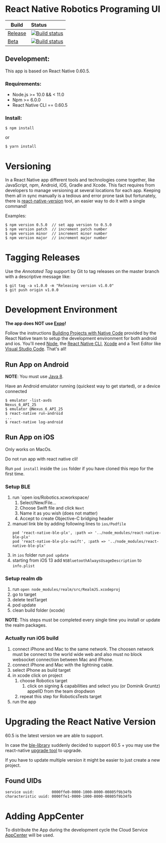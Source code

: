 # React Native Robotics Programing UI

| Build        | Status           |  
| ------------- |:---| 
| [Release]()      | [![Build status](https://build.appcenter.ms/v0.1/apps/16514b80-c28d-43e3-87a8-cea2c095cbe9/branches/master/badge)](https://appcenter.ms)| 
| [Beta](https://play.google.com/apps/testing/org.exploreit.robotics)   | [![Build status](https://build.appcenter.ms/v0.1/apps/16514b80-c28d-43e3-87a8-cea2c095cbe9/branches/develop/badge)](https://appcenter.ms)      | 


## Development:

This app is based on React Native 0.60.5. 

### Requirements:

* Node.js  >= 10.0 && < 11.0
* Npm >= 6.0.0
* React Native CLI == 0.60.5

### Install:

```
$ npm install
```

or

```
$ yarn install
```

# Versioning

In a React Native app different tools and technologies come together, like JavaScript, npm, Android, iOS, Gradle and Xcode. This fact requires from developers to manage versioning at several locations for each app. Keeping them all in sync manually is a tedious and error prone task but fortunately, there is [react-native-version](https://www.andreadelis.com/react-native-app-versioning/) tool, an easier way to do it with a single command!

Examples:

```
$ npm version 0.5.0  // set app version to 0.5.0
$ npm version patch  // increment patch number
$ npm version minor  // increment minor number
$ npm version major  // increment major number
```

# Tagging Releases

Use the *Annotated Tag* support by Git to tag releases on the master branch with a descriptive message like:

```
$ git tag -a v1.0.0 -m "Releasing version v1.0.0"
$ git push origin v1.0.0
```

# Development Environment

**The app does NOT use [Expo](https://expo.io/)!**

Follow the instructions [Building Projects with Native Code](https://facebook.github.io/react-native/docs/getting-started) provided by the React Native team to setup the development environment for both android and ios. You'll need [Node](https://nodejs.org/en/download/), the [React Native CLI](https://facebook.github.io/react-native/docs/getting-started#the-react-native-cli), [Xcode](https://itunes.apple.com/us/app/xcode/id497799835?mt=12) and a Text Editor like [Visual Studio Code](https://code.visualstudio.com/). That's all!  

## Run App on Android

**NOTE**: You must use [Java 8](https://facebook.github.io/react-native/docs/getting-started#java-development-kit).

Have an Android emulator running (quickest way to get started), or a device connected

```
$ emulator -list-avds
Nexus_6_API_25
$ emulator @Nexus_6_API_25
$ react-native run-android
...
$ react-native log-android
```

## Run App on iOS

Only works on MacOs. 

Do not run app with react native cli!

Run `pod install` inside the `ios` folder if you have cloned this repo for the first time.

### Setup BLE

1. run `open ios/Robotics.xcworkspace/
    1. Select/New/File...
    2. Choose Swift file and click `Next`
    3. Name it as you wish (does not matter)
    4. Accept to create Objective-C bridging header
2. manuel link ble by adding following lines to `ios/Podfile`
    ```
    pod 'react-native-ble-plx', :path => '../node_modules/react-native-ble-plx'
    pod 'react-native-ble-plx-swift', :path => '../node_modules/react-native-ble-plx'
    ``` 
3. in `ios` folder run `pod update` 
4. starting from iOS 13 add `NSBluetoothAlwaysUsageDescription` to `info.plist`

### Setup realm db
1. run `open node_modules/realm/src/RealmJS.xcodeproj`
2. go to target
3. delete testTarget
4. pod update
5. clean build folder (xcode)

**NOTE**: 
This steps must be completed every single time you install or update the realm packages.

### Actually run iOS build

1. connect iPhone and Mac to the same network. The choosen network must be connect to the world wide web and also must no block websocket connection between Mac and iPhone.
2. connect iPhone and Mac with the lightning cable. 
3. select  iPhone as build target
5. in xcode click on project
    1. choose Robotics target
        1. click on signing & capabilities and select you (or Dominik Gruntz) appelID from the team dropdwon
    2. repeat this step for RoboticsTests target
4. run the app



# Upgrading the React Native Version

60.5 is the latest version we are able to support. 

In case the [ble-library](https://github.com/Polidea/react-native-ble-plx) suddenly decided to support 60.5 + you may use the react-native [upgrade tool](https://facebook.github.io/react-native/docs/upgrading) to upgrade. 

If you have to update multiple version it might be easier to just create a new project.



## Found UIDs

```
service uuid:        0000ffe0-0000-1000-8000-00805f9b34fb
characteristic uuid: 0000ffe1-0000-1000-8000-00805f9b34fb
```


# Adding AppCenter

To distribute the App during the development cycle the Cloud Service [AppCenter](https://visualstudio.microsoft.com/de/app-center/) will be used.
